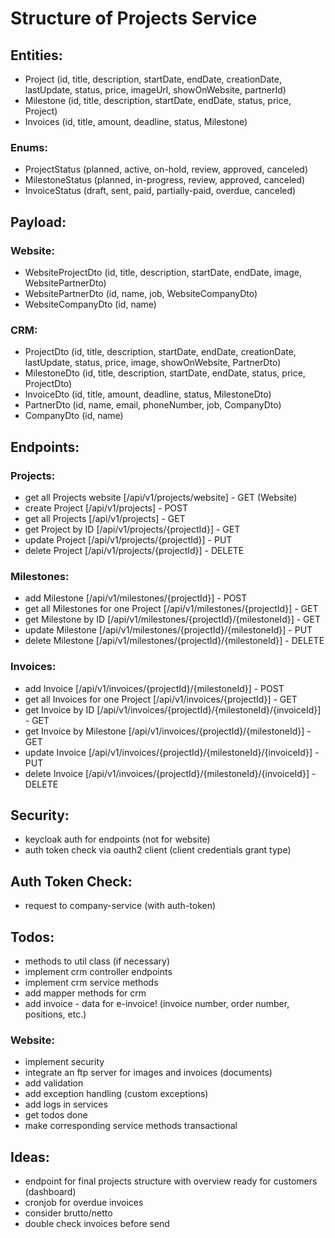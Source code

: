 # Structure of Projects Service

## Entities:
- Project (id, title, description, startDate, endDate, creationDate, lastUpdate, status, price, imageUrl, showOnWebsite, partnerId)
- Milestone (id, title, description, startDate, endDate, status, price, Project)
- Invoices (id, title, amount, deadline, status, Milestone)
### Enums:
- ProjectStatus (planned, active, on-hold, review, approved, canceled)
- MilestoneStatus (planned, in-progress, review, approved, canceled)
- InvoiceStatus (draft, sent, paid, partially-paid, overdue, canceled)

## Payload:
### Website:
- WebsiteProjectDto (id, title, description, startDate, endDate, image, WebsitePartnerDto)
- WebsitePartnerDto (id, name, job, WebsiteCompanyDto)
- WebsiteCompanyDto (id, name)
### CRM:
- ProjectDto (id, title, description, startDate, endDate, creationDate, lastUpdate, status, price, image, showOnWebsite, PartnerDto)
- MilestoneDto (id, title, description, startDate, endDate, status, price, ProjectDto)
- InvoiceDto (id, title, amount, deadline, status, MilestoneDto)
- PartnerDto (id, name, email, phoneNumber, job, CompanyDto)
- CompanyDto (id, name)

## Endpoints:
### Projects:
- get all Projects website [/api/v1/projects/website] - GET (Website)
- create Project [/api/v1/projects] - POST
- get all Projects [/api/v1/projects] - GET
- get Project by ID [/api/v1/projects/{projectId}] - GET
- update Project [/api/v1/projects/{projectId}] - PUT
- delete Project [/api/v1/projects/{projectId}] - DELETE
### Milestones:
- add Milestone [/api/v1/milestones/{projectId}] - POST
- get all Milestones for one Project [/api/v1/milestones/{projectId}] - GET
- get Milestone by ID [/api/v1/milestones/{projectId}/{milestoneId}] - GET
- update Milestone [/api/v1/milestones/{projectId}/{milestoneId}] - PUT
- delete Milestone [/api/v1/milestones/{projectId}/{milestoneId}] - DELETE
### Invoices:
- add Invoice [/api/v1/invoices/{projectId}/{milestoneId}] - POST
- get all Invoices for one Project [/api/v1/invoices/{projectId}] - GET
- get Invoice by ID [/api/v1/invoices/{projectId}/{milestoneId}/{invoiceId}] - GET
- get Invoice by Milestone [/api/v1/invoices/{projectId}/{milestoneId}] - GET
- update Invoice [/api/v1/invoices/{projectId}/{milestoneId}/{invoiceId}] - PUT
- delete Invoice [/api/v1/invoices/{projectId}/{milestoneId}/{invoiceId}] - DELETE

## Security:
- keycloak auth for endpoints (not for website)
- auth token check via oauth2 client (client credentials grant type)

## Auth Token Check:
- request to company-service (with auth-token)

## Todos:
- methods to util class (if necessary)
- implement crm controller endpoints
- implement crm service methods
- add mapper methods for crm
- add invoice - data for e-invoice! (invoice number, order number, positions, etc.)
### Website:
- implement security
- integrate an ftp server for images and invoices (documents)
- add validation
- add exception handling (custom exceptions)
- add logs in services
- get todos done
- make corresponding service methods transactional

## Ideas:
- endpoint for final projects structure with overview ready for customers (dashboard)
- cronjob for overdue invoices
- consider brutto/netto
- double check invoices before send
